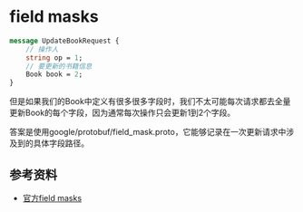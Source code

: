 # field masks


```protobuf
message UpdateBookRequest {
    // 操作人 
    string op = 1;
    // 要更新的书籍信息
    Book book = 2;
}
```

但是如果我们的Book中定义有很多很多字段时，我们不太可能每次请求都去全量更新Book的每个字段，因为通常每次操作只会更新1到2个字段。

答案是使用google/protobuf/field_mask.proto，它能够记录在一次更新请求中涉及到的具体字段路径。

## 参考资料
- [官方field masks](https://google.aip.dev/161)